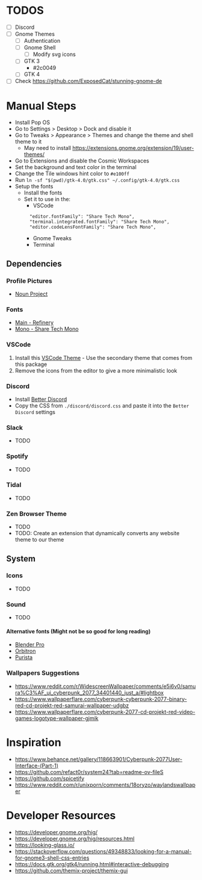 # TODOS

- [ ] Discord
- [ ] Gnome Themes
  - [ ] Authentication
  - [ ] Gnome Shell
    - [ ] Modify svg icons
  - [ ] GTK 3
    - #2c0049
  - [ ] GTK 4
- [ ] Check https://github.com/ExposedCat/stunning-gnome-de

# Manual Steps

- Install Pop OS
- Go to Settings > Desktop > Dock and disable it
- Go to Tweaks > Appearance > Themes and change the theme and shell theme to it
    - May need to install https://extensions.gnome.org/extension/19/user-themes/
- Go to Extensions and disable the Cosmic Workspaces
- Set the background and text color in the terminal
- Change the Tile windows hint color to `#e100ff`
- Run `ln -sf "$(pwd)/gtk-4.0/gtk.css" ~/.config/gtk-4.0/gtk.css`
- Setup the fonts
  - Install the fonts
  - Set it to use in the:
    - VSCode
    ```
      "editor.fontFamily": "Share Tech Mono",
      "terminal.integrated.fontFamily": "Share Tech Mono",
      "editor.codeLensFontFamily": "Share Tech Mono",
    ```
    - Gnome Tweaks
    - Terminal

## Dependencies

### Profile Pictures

- [Noun Project](https://thenounproject.com/browse/icons/term/cyberpunk/?qv=4334514)

### Fonts

- [Main - Refinery](https://ifonts.xyz/refinery-font.html)
- [Mono - Share Tech Mono](https://fonts.google.com/specimen/Share+Tech+Mono)

### VSCode

1. Install this [VSCode Theme](https://marketplace.visualstudio.com/items?itemName=Puszkarek.midnight-mirage-theme) - Use the secondary theme that comes from this package
2. Remove the icons from the editor to give a more minimalistic look

### Discord

- Install [Better Discord](https://betterdiscord.app/)
- Copy the CSS from `./discord/discord.css` and paste it into the `Better Discord` settings

### Slack

- TODO

### Spotify

- TODO

### Tidal

- TODO

### Zen Browser Theme

- TODO
- TODO: Create an extension that dynamically converts any website theme to our theme

## System

### Icons

- TODO

### Sound

- TODO

#### Alternative fonts (Might not be so good for long reading)

- [Blender Pro](https://en.bestfonts.pro/font/blender-pro)
- [Orbitron](https://www.theleagueofmoveabletype.com/orbitron?style=medium)
- [Purista](https://www.suitcasetype.com/fonts/purista)

### Wallpapers Suggestions

- https://www.reddit.com/r/WidescreenWallpaper/comments/e5i6v0/samura%C3%AF_ui_cyberpunk_2077_34401440_just_a/#lightbox
- https://www.wallpaperflare.com/cyberpunk-cyberpunk-2077-binary-red-cd-projekt-red-samurai-wallpaper-udgbz
- https://www.wallpaperflare.com/cyberpunk-2077-cd-projekt-red-video-games-logotype-wallpaper-gjmik

# Inspiration

- https://www.behance.net/gallery/118663901/Cyberpunk-2077User-Interface-(Part-1)
- https://github.com/refact0r/system24?tab=readme-ov-fileS
- https://github.com/spicetify
- https://www.reddit.com/r/unixporn/comments/18oryzo/waylandswallpaper

# Developer Resources

- https://developer.gnome.org/hig/
- https://developer.gnome.org/hig/resources.html
- https://looking-glass.io/
- https://stackoverflow.com/questions/49348833/looking-for-a-manual-for-gnome3-shell-css-entries
- https://docs.gtk.org/gtk4/running.html#interactive-debugging
- https://github.com/themix-project/themix-gui
